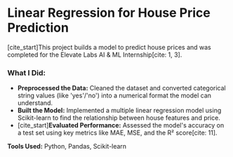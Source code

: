 # Linear Regression for House Price Prediction

[cite_start]This project builds a model to predict house prices and was completed for the Elevate Labs AI & ML Internship[cite: 1, 3].

### What I Did:

* **Preprocessed the Data:** Cleaned the dataset and converted categorical string values (like 'yes'/'no') into a numerical format the model can understand.
* **Built the Model:** Implemented a multiple linear regression model using Scikit-learn to find the relationship between house features and price.
* [cite_start]**Evaluated Performance:** Assessed the model's accuracy on a test set using key metrics like MAE, MSE, and the R² score[cite: 11].

**Tools Used:** Python, Pandas, Scikit-learn
